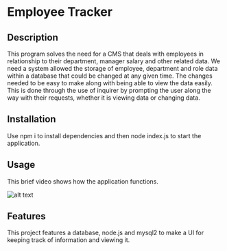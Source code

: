 # Employee Tracker

## Description
This program solves the need for a CMS that deals with employees in relationship to their department, manager salary and other related data.
We need a system allowed the storage of employee, department and role data within a database that could be changed at any given time. The changes needed to be easy to make along with being able to view the data easily. This is done through the use of inquirer by prompting the user along the way with their requests, whether it is viewing data or changing data.

## Installation

Use npm i to install dependencies and then node index.js to start the application.

## Usage
This brief video shows how the application functions.



![alt text](assets/images/screenshot.png)

## Features

This project features a database, node.js and mysql2 to make a UI for keeping track of information and viewing it.

